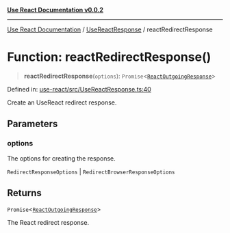 [**Use React Documentation v0.0.2**](../../README.md)

***

[Use React Documentation](../../modules.md) / [UseReactResponse](../README.md) / reactRedirectResponse

# Function: reactRedirectResponse()

> **reactRedirectResponse**(`options`): `Promise`\<[`ReactOutgoingResponse`](../../declarations/type-aliases/ReactOutgoingResponse.md)\>

Defined in: [use-react/src/UseReactResponse.ts:40](https://github.com/stonemjs/use-react/blob/4786d31a3beb1c9f15eb30e2c9c2b12c786b755a/src/UseReactResponse.ts#L40)

Create an UseReact redirect response.

## Parameters

### options

The options for creating the response.

`RedirectResponseOptions` | `RedirectBrowserResponseOptions`

## Returns

`Promise`\<[`ReactOutgoingResponse`](../../declarations/type-aliases/ReactOutgoingResponse.md)\>

The React redirect response.

